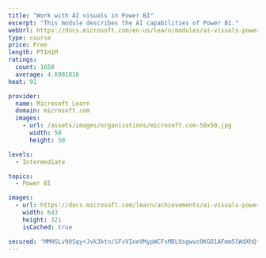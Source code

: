 ```yaml
---
title: "Work with AI visuals in Power BI"
excerpt: "This module describes the AI capabilities of Power BI."
webUrl: https://docs.microsoft.com/en-us/learn/modules/ai-visuals-power-bi/
type: course
price: Free
length: PT1H1M
ratings:
  count: 1650
  average: 4.6981816
heat: 91

provider:
  name: Microsoft Learn
  domain: microsoft.com
  images:
    - url: /assets/images/organizations/microsoft.com-50x50.jpg
      width: 50
      height: 50

levels:
  - Intermediate

topics:
  - Power BI

images:
  - url: https://docs.microsoft.com/learn/achievements/ai-visuals-power-bi-social.png
    width: 643
    height: 321
    isCached: true

secured: "MMHSLv90Sqy+Jvk3ktn/SFvVIoeVMypWCFsMDLUsgwvc0KGO1AFmm5lWdXhQfHHiz4ve8To8C9ySV2rle/OP3kSIjNd+4+cFaLF1c0kNdfOCoeGqR/3PHZfUTFx6+rmnIRpQUyIVxlmNfGR7a0lSnaaHiViV1w0ovxrIq5umEte0ki939ygu4rkAhq8VOFFNARqK4/HIHOUfC/eQ9hXzYRWnTIXT6goaq4dpRmVKzMX5pKIPxvI0Tdxh+cHY7/Yb8c4DBhV04z6D/LVeC9Rfj71FzaxXbOgoOYPNe5k3qJFaSJYeHC9oTgFU7+LLF1fEdd7SdEONqEf2OXXHJER3/GKxiEPrD8oLj/V8LYY9SP4wqU+2oly9nswOJ56WoS9Mi2MBSL6dyn2pG8sNn+R2USilqoAVIywJ5shMDnefj1w=;AJN6SX2FVKEOof3PcN+GQg=="
---
```


